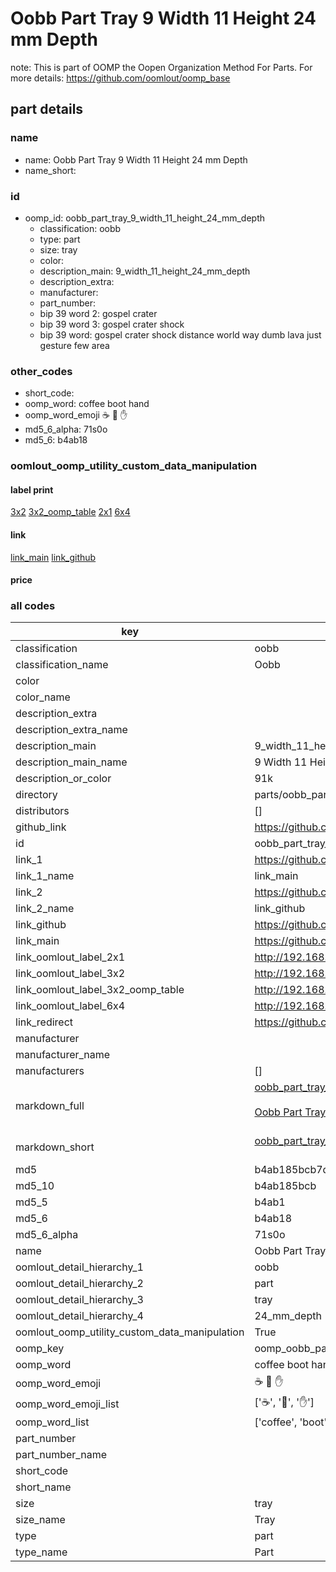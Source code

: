 # Oobb Part Tray 9 Width 11 Height 24 mm Depth  

note: This is part of OOMP the Oopen Organization Method For Parts. For more details: https://github.com/oomlout/oomp_base

##  part details
  







### name
* name: Oobb Part Tray 9 Width 11 Height 24 mm Depth
* name_short: 
### id
* oomp_id: oobb_part_tray_9_width_11_height_24_mm_depth
  * classification: oobb
  * type: part
  * size: tray
  * color: 
  * description_main: 9_width_11_height_24_mm_depth
  * description_extra: 
  * manufacturer: 
  * part_number: 
  * bip 39 word 2: gospel crater
  * bip 39 word 3: gospel crater shock
  * bip 39 word: gospel crater shock distance world way dumb lava just gesture few area

### other_codes
* short_code: 
* oomp_word: coffee boot hand
* oomp_word_emoji :coffee: :boot: :hand:
* md5_6_alpha: 71s0o
* md5_6: b4ab18






### oomlout_oomp_utility_custom_data_manipulation
#### label print
[3x2](http://192.168.1.245:1112/?label=oomp%2071s0o)
[3x2_oomp_table](http://192.168.1.108:1112/?label=oomp%2071s0o)
[2x1](http://192.168.1.242:1112/?label=oomp%2071s0o)
[6x4](http://192.168.1.55:1112/?label=oomp%2071s0o)    

#### link

[link_main](https://github.com/oomlout/oomlout_oomp_version_1_messy/tree/main/parts/oobb_part_tray_9_width_11_height_24_mm_depth) [link_github](https://github.com/oomlout/oomlout_oomp_version_1_messy/tree/main/parts/oobb_part_tray_9_width_11_height_24_mm_depth)                             

#### price







### all codes 
| key | value |  
| --- | --- |  
| classification | oobb |  
| classification_name | Oobb |  
| color |  |  
| color_name |  |  
| description_extra |  |  
| description_extra_name |  |  
| description_main | 9_width_11_height_24_mm_depth |  
| description_main_name | 9 Width 11 Height 24 mm Depth |  
| description_or_color | 91k |  
| directory | parts/oobb_part_tray_9_width_11_height_24_mm_depth |  
| distributors | [] |  
| github_link | https://github.com/oomlout/oomlout_oomp_part_src/tree/main/parts/oobb_part_tray_9_width_11_height_24_mm_depth |  
| id | oobb_part_tray_9_width_11_height_24_mm_depth |  
| link_1 | https://github.com/oomlout/oomlout_oomp_version_1_messy/tree/main/parts/oobb_part_tray_9_width_11_height_24_mm_depth |  
| link_1_name | link_main |  
| link_2 | https://github.com/oomlout/oomlout_oomp_version_1_messy/tree/main/parts/oobb_part_tray_9_width_11_height_24_mm_depth |  
| link_2_name | link_github |  
| link_github | https://github.com/oomlout/oomlout_oomp_version_1_messy/tree/main/parts/oobb_part_tray_9_width_11_height_24_mm_depth |  
| link_main | https://github.com/oomlout/oomlout_oomp_version_1_messy/tree/main/parts/oobb_part_tray_9_width_11_height_24_mm_depth |  
| link_oomlout_label_2x1 | http://192.168.1.242:1112/?label=oomp%2071s0o |  
| link_oomlout_label_3x2 | http://192.168.1.245:1112/?label=oomp%2071s0o |  
| link_oomlout_label_3x2_oomp_table | http://192.168.1.108:1112/?label=oomp%2071s0o |  
| link_oomlout_label_6x4 | http://192.168.1.55:1112/?label=oomp%2071s0o |  
| link_redirect | https://github.com/oomlout/oomlout_oomp_version_1_messy/tree/main/parts/oobb_part_tray_9_width_11_height_24_mm_depth |  
| manufacturer |  |  
| manufacturer_name |  |  
| manufacturers | [] |  
| markdown_full | [oobb_part_tray_9_width_11_height_24_mm_depth](none)<br>[](none)<br>[Oobb Part Tray 9 Width 11 Height 24 Mm Depth](none)<br><br> |  
| markdown_short | [oobb_part_tray_9_width_11_height_24_mm_depth](none)<br><br> |  
| md5 | b4ab185bcb7dc87fe07ed3fb8c8ca326 |  
| md5_10 | b4ab185bcb |  
| md5_5 | b4ab1 |  
| md5_6 | b4ab18 |  
| md5_6_alpha | 71s0o |  
| name | Oobb Part Tray 9 Width 11 Height 24 mm Depth |  
| oomlout_detail_hierarchy_1 | oobb |  
| oomlout_detail_hierarchy_2 | part |  
| oomlout_detail_hierarchy_3 | tray |  
| oomlout_detail_hierarchy_4 | 24_mm_depth |  
| oomlout_oomp_utility_custom_data_manipulation | True |  
| oomp_key | oomp_oobb_part_tray_9_width_11_height_24_mm_depth |  
| oomp_word | coffee boot hand |  
| oomp_word_emoji | :coffee: :boot: :hand: |  
| oomp_word_emoji_list | [':coffee:', ':boot:', ':hand:'] |  
| oomp_word_list | ['coffee', 'boot', 'hand'] |  
| part_number |  |  
| part_number_name |  |  
| short_code |  |  
| short_name |  |  
| size | tray |  
| size_name | Tray |  
| type | part |  
| type_name | Part |  
